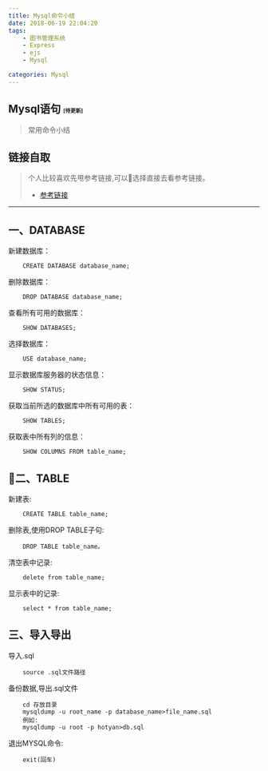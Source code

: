 ```yaml
---
title: Mysql命令小结
date: 2018-06-19 22:04:20
tags: 
    - 图书管理系统
    - Express
    - ejs
    - Mysql

categories: Mysql
---
```

## Mysql语句 <span style="font-size:.5em">[待更新]</span>
>常用命令小结

<!--more-->

## 链接自取
>个人比较喜欢先甩参考链接,可以选择直接去看参考链接。
>- [参考链接](https://juejin.im/post/5ae55861f265da0ba062ec71)

----


## 一、DATABASE

新建数据库：

        CREATE DATABASE database_name;
删除数据库：

        DROP DATABASE database_name;
查看所有可用的数据库：
    
        SHOW DATABASES;  
选择数据库：

        USE database_name;
显示数据库服务器的状态信息：

        SHOW STATUS;  
获取当前所选的数据库中所有可用的表：

        SHOW TABLES; 
获取表中所有列的信息：
    
        SHOW COLUMNS FROM table_name; 

## 二、TABLE
新建表:

        CREATE TABLE table_name;
删除表,使用DROP TABLE子句:

        DROP TABLE table_name。

清空表中记录:

        delete from table_name;

显示表中的记录:

        select * from table_name;


## 三、导入导出
导入.sql

        source .sql文件路径


备份数据,导出.sql文件

        cd 存放目录
        mysqldump -u root_name -p database_name>file_name.sql
        例如:
        mysqldump -u root -p hotyan>db.sql
退出MYSQL命令:

        exit(回车)
